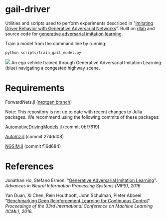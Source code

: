 # gail-driver

Utilities and scripts used to perform experiments described in "[Imitating Driver Behavior with Generative Adversarial Networks](https://arxiv.org/abs/1701.06699)". Built on [rllab](https://github.com/openai/rllab) and source code for [generative adversarial imitation learning](https://github.com/openai/imitation.git).

Train a model from the command line by running:

```
python scripts/train_gail_model.py
```

![](https://github.com/sisl/gail-driver/blob/master/gifs/congested.gif?raw=true)
An ego vehicle trained through Generative Adversarial Imitation Learning (blue) navigating a congested highway scene.

# Requirements
ForwardNets.jl ([nextgen branch](https://github.com/tawheeler/ForwardNets.jl/tree/nextgen))

Note: This repository is not up to date with recent changes to Julia packages. We recommend using the following commits of these packages:

[AutomotiveDrivingModels.jl](https://github.com/tawheeler/AutomotiveDrivingModels.jl) (commit 0bf7619)

[AutoViz.jl](https://github.com/sisl/autoviz.jl) (commit 274dd08)

[NGSIM.jl](https://github.com/sisl/NGSIM.jl) (commit f16d684)

# References
Jonathan Ho, Stefano Ermon. "[Generative Adversarial Imitation Learning](https://cs.stanford.edu/~ermon/papers/imitation_nips2016_main.pdf)". _Advances in Neural Information Processing Systems (NIPS), 2016_

Yan Duan, Xi Chen, Rein Houthooft, John Schulman, Pieter Abbeel. "[Benchmarking Deep Reinforcement Learning for Continuous Control](http://arxiv.org/abs/1604.06778)". _Proceedings of the 33rd International Conference on Machine Learning (ICML), 2016._

